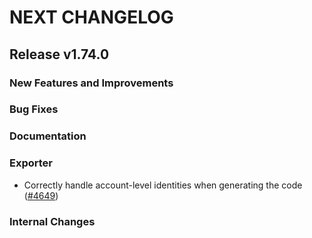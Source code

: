 # NEXT CHANGELOG

## Release v1.74.0

### New Features and Improvements

### Bug Fixes

### Documentation

### Exporter

 * Correctly handle account-level identities when generating the code ([#4649](https://github.com/databricks/terraform-provider-databricks/pull/4649))

### Internal Changes
